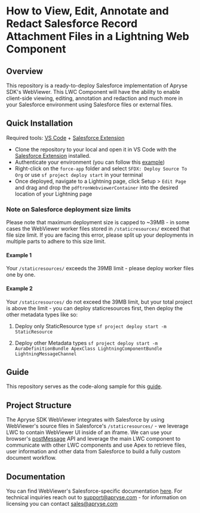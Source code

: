 # How to View, Edit, Annotate and Redact Salesforce Record Attachment Files in a Lightning Web Component

## Overview
This repository is a ready-to-deploy Salesforce implementation of Apryse SDK's WebViewer. This LWC Component will have the ability to enable client-side viewing, editing, annotation and redaction and much more in your Salesforce environment using Salesforce files or external files.

## Quick Installation
Required tools: [VS Code](https://code.visualstudio.com/download) + [Salesforce Extension](https://developer.salesforce.com/tools/vscode/en/vscode-desktop/install)

* Clone the repository to your local and open it in VS Code with the [Salesforce Extension](https://developer.salesforce.com/tools/vscode/en/vscode-desktop/install) installed.
* Authenticate your environment (you can follow this [example](https://trailhead.salesforce.com/content/learn/projects/quickstart-vscode-salesforce/use-vscode-for-salesforce))
* Right-click on the `force-app` folder and select `SFDX: Deploy Source To Org` or use `sf project deploy start` in your terminal
* Once deployed, navigate to a Lightning page, click Setup > `Edit Page` and drag and drop the `pdftronWebviewerContainer` into the desired location of your Lightning page

### Note on Salesforce deployment size limits
Please note that maximum deployment size is capped to ~39MB - in some cases the WebViewer worker files stored in `/staticresources/` exceed that file size limit. If you are facing this error, please split up your deployments in multiple parts to adhere to this size limit.

#### Example 1
Your `/staticresources/` exceeds the 39MB limit - please deploy worker files one by one.

#### Example 2
Your `/staticresources/` do not exceed the 39MB limit, but your total project is above the limit - you can deploy staticresources first, then deploy the other metadata types like so:

1. Deploy only StaticResource type
`sf project deploy start -m StaticResource`

2. Deploy other Metadata types
`sf project deploy start -m AuraDefinitionBundle ApexClass LightningComponentBundle LightningMessageChannel`

## Guide
This repository serves as the code-along sample for this [guide](https://www.pdftron.com/blog/webviewer/view-edit-annotate-and-redact-salesforce-record-attachments/).

## Project Structure
The Apryse SDK WebViewer integrates with Salesforce by using WebViewer's source files in Salesforce's `/staticresources/` - we leverage LWC to contain WebViewer UI inside of an iframe. We can use your browser's [postMessage](https://developer.mozilla.org/en-US/docs/Web/API/Window/postMessage) API and leverage the main LWC component to communicate with other LWC components and use Apex to retrieve files, user information and other data from Salesforce to build a fully custom document workflow.

## Documentation
You can find WebViewer's Salesforce-specific documentation [here](https://docs.apryse.com/documentation/salesforce/). For technical inquiries reach out to support@apryse.com - for information on licensing you can contact sales@apryse.com
